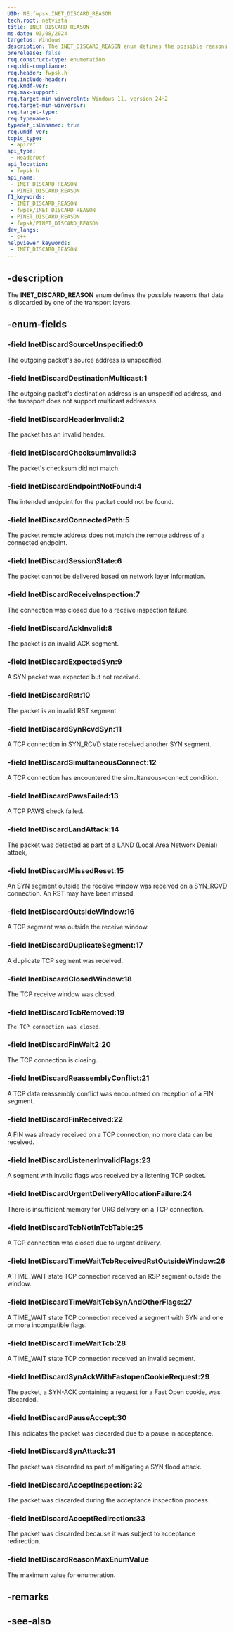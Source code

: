 ```yaml
---
UID: NE:fwpsk.INET_DISCARD_REASON
tech.root: netvista
title: INET_DISCARD_REASON
ms.date: 03/08/2024
targetos: Windows
description: The INET_DISCARD_REASON enum defines the possible reasons that data is discarded by one of the transport layers.
prerelease: false
req.construct-type: enumeration
req.ddi-compliance: 
req.header: fwpsk.h
req.include-header: 
req.kmdf-ver: 
req.max-support: 
req.target-min-winverclnt: Windows 11, version 24H2
req.target-min-winversvr: 
req.target-type: 
req.typenames: 
typedef_isUnnamed: true
req.umdf-ver: 
topic_type:
 - apiref
api_type:
 - HeaderDef
api_location:
 - fwpsk.h
api_name:
 - INET_DISCARD_REASON
 - PINET_DISCARD_REASON
f1_keywords:
 - INET_DISCARD_REASON
 - fwpsk/INET_DISCARD_REASON
 - PINET_DISCARD_REASON
 - fwpsk/PINET_DISCARD_REASON
dev_langs:
 - c++
helpviewer_keywords:
 - INET_DISCARD_REASON
---
```


## -description

The **INET_DISCARD_REASON** enum defines the possible reasons that data is discarded by one of the transport layers.

## -enum-fields

### -field InetDiscardSourceUnspecified:0

The outgoing packet's source address is unspecified.

### -field InetDiscardDestinationMulticast:1

The outgoing packet's destination address is an unspecified address, and the transport does not support multicast addresses.

### -field InetDiscardHeaderInvalid:2

The packet has an invalid header.

### -field InetDiscardChecksumInvalid:3

The packet's checksum did not match.

### -field InetDiscardEndpointNotFound:4

The intended endpoint for the packet could not be found.

### -field InetDiscardConnectedPath:5

The packet remote address does not match the remote address of a connected endpoint.

### -field InetDiscardSessionState:6

The packet cannot be delivered based on network layer information.

### -field InetDiscardReceiveInspection:7

The connection was closed due to a receive inspection failure.

### -field InetDiscardAckInvalid:8

The packet is an invalid ACK segment.

### -field InetDiscardExpectedSyn:9

A SYN packet was expected but not received.

### -field InetDiscardRst:10

The packet is an invalid RST segment.

### -field InetDiscardSynRcvdSyn:11

A TCP connection in SYN_RCVD state received another SYN segment.

### -field InetDiscardSimultaneousConnect:12

A TCP connection has encountered the simultaneous-connect condition.

### -field InetDiscardPawsFailed:13

A TCP PAWS check failed.

### -field InetDiscardLandAttack:14

The packet was detected as part of a LAND (Local Area Network Denial) attack,

### -field InetDiscardMissedReset:15

An SYN segment outside the receive window was received on a SYN_RCVD connection. An RST may have been missed.

### -field InetDiscardOutsideWindow:16

A TCP segment was outside the receive window.

### -field InetDiscardDuplicateSegment:17

A duplicate TCP segment was received.

### -field InetDiscardClosedWindow:18

The TCP receive window was closed.

### -field InetDiscardTcbRemoved:19

	The TCP connection was closed.

### -field InetDiscardFinWait2:20

The TCP connection is closing.

### -field InetDiscardReassemblyConflict:21

A TCP data reassembly conflict was encountered on reception of a FIN segment.

### -field InetDiscardFinReceived:22

A FIN was already received on a TCP connection; no more data can be received.

### -field InetDiscardListenerInvalidFlags:23

A segment with invalid flags was received by a listening TCP socket.

### -field InetDiscardUrgentDeliveryAllocationFailure:24

There is insufficient memory for URG delivery on a TCP connection.

### -field InetDiscardTcbNotInTcbTable:25

A TCP connection was closed due to urgent delivery.

### -field InetDiscardTimeWaitTcbReceivedRstOutsideWindow:26

A TIME_WAIT state TCP connection received an RSP segment outside the window.

### -field InetDiscardTimeWaitTcbSynAndOtherFlags:27

A TIME_WAIT state TCP connection received a segment with SYN and one or more incompatible flags.

### -field InetDiscardTimeWaitTcb:28

A TIME_WAIT state TCP connection received an invalid segment.

### -field InetDiscardSynAckWithFastopenCookieRequest:29

The packet, a SYN-ACK containing a request for a Fast Open cookie, was discarded.

### -field InetDiscardPauseAccept:30

This indicates the packet was discarded due to a pause in acceptance.

### -field InetDiscardSynAttack:31

The packet was discarded as part of mitigating a SYN flood attack.

### -field InetDiscardAcceptInspection:32

The packet was discarded during the acceptance inspection process.

### -field InetDiscardAcceptRedirection:33

The packet was discarded because it was subject to acceptance redirection.

### -field InetDiscardReasonMaxEnumValue

The maximum value for enumeration.


## -remarks

## -see-also

